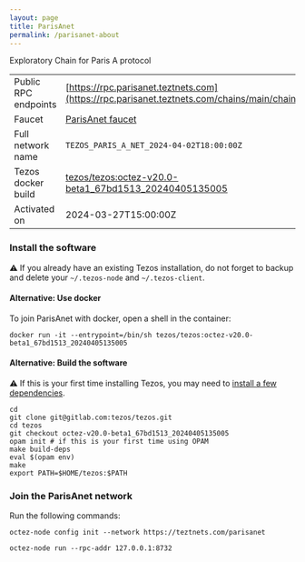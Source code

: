 ```yaml
---
layout: page
title: ParisAnet
permalink: /parisanet-about
---
```


Exploratory Chain for Paris A protocol

| | |
|-------|---------------------|
| Public RPC endpoints | [https://rpc.parisanet.teztnets.com](https://rpc.parisanet.teztnets.com/chains/main/chain_id)<br/> |
| Faucet | [ParisAnet faucet](https://faucet.parisanet.teztnets.com) |
| Full network name | `TEZOS_PARIS_A_NET_2024-04-02T18:00:00Z` |
| Tezos docker build | [tezos/tezos:octez-v20.0-beta1_67bd1513_20240405135005](https://hub.docker.com/r/tezos/tezos/tags?page=1&ordering=last_updated&name=octez-v20.0-beta1_67bd1513_20240405135005) |
| Activated on | 2024-03-27T15:00:00Z |





### Install the software

⚠️  If you already have an existing Tezos installation, do not forget to backup and delete your `~/.tezos-node` and `~/.tezos-client`.



#### Alternative: Use docker

To join ParisAnet with docker, open a shell in the container:

```
docker run -it --entrypoint=/bin/sh tezos/tezos:octez-v20.0-beta1_67bd1513_20240405135005
```

#### Alternative: Build the software

⚠️  If this is your first time installing Tezos, you may need to [install a few dependencies](https://tezos.gitlab.io/introduction/howtoget.html#setting-up-the-development-environment-from-scratch).

```
cd
git clone git@gitlab.com:tezos/tezos.git
cd tezos
git checkout octez-v20.0-beta1_67bd1513_20240405135005
opam init # if this is your first time using OPAM
make build-deps
eval $(opam env)
make
export PATH=$HOME/tezos:$PATH
```

### Join the ParisAnet network

Run the following commands:

```
octez-node config init --network https://teztnets.com/parisanet

octez-node run --rpc-addr 127.0.0.1:8732
```






